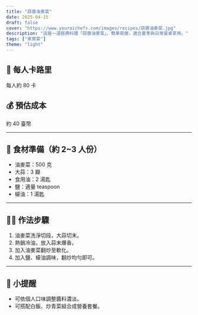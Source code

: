 ```yaml
---
title: "蒜蓉油麥菜"
date: 2025-04-15
draft: false
cover: "https://www.youraichefs.com/images/recipes/蒜蓉油麥菜.jpg"
description: "這是一道經典料理「蒜蓉油麥菜」，簡單易做，適合夏季與日常餐桌享用。"
tags: ["家常菜"]
theme: "light"
---
```


## 🥄 每人卡路里  
每人約 80 卡

## 💰 預估成本  
約 40 臺幣

---

## 🧾 食材準備（約 2~3 人份）

- 油麥菜：500 克
- 大蒜：3 瓣
- 食用油：2 湯匙
- 鹽：適量  teaspoon
- 蠔油：1 湯匙

---

## 👩‍🍳 作法步驟

1. 油麥菜洗淨切段，大蒜切末。
2. 熱鍋冷油，放入蒜末爆香。
3. 加入油麥菜翻炒至軟化。
4. 加入鹽、蠔油調味，翻炒均勻即可。

---

## 📝 小提醒

- 可依個人口味調整醬料濃淡。
- 可搭配白飯、炒青菜組合成營養套餐。
